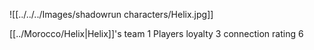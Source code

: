 ![[../../../Images/shadowrun characters/Helix.jpg]]
 
[[../Morocco/Helix|Helix]]'s team 1
Players loyalty 3
connection rating 6
